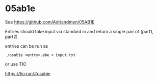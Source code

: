 # 05ab1e

See https://github.com/Adriandmen/05AB1E

Entries should take input via standard in and return a single pair of (part1, part2)

entries can be run as 

    ./osabie <entry>.abe < input.txt

or use TIO

https://tio.run/#osabie

